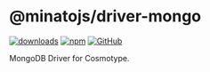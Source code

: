 # @minatojs/driver-mongo

[![downloads](https://img.shields.io/npm/dm/@minatojs/driver-mongo?style=flat-square)](https://www.npmjs.com/package/@minatojs/driver-mongo)
[![npm](https://img.shields.io/npm/v/@minatojs/driver-mongo?style=flat-square)](https://www.npmjs.com/package/@minatojs/driver-mongo)
[![GitHub](https://img.shields.io/github/license/shigma/minato?style=flat-square)](https://github.com/shigma/minato/blob/master/LICENSE)

MongoDB Driver for Cosmotype.
